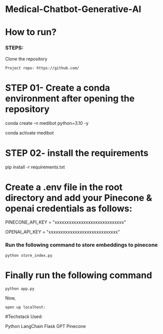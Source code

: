 # Medical-Chatbot-Generative-AI

# How to run?

### STEPS:
Clone the repository

```
Project repo: https://github.com/
```

# STEP 01- Create a conda environment after opening the repository

conda create -n medibot python=3.10 -y

conda activate medibot

# STEP 02- install the requirements

pip install -r requirements.txt

# Create a .env file in the root directory and add your Pinecone & openai credentials as follows:

PINECONE_API_KEY = "xxxxxxxxxxxxxxxxxxxxxxxxxxxxx"

OPENAI_API_KEY = "xxxxxxxxxxxxxxxxxxxxxxxxxxxxx"

### Run the following command to store embeddings to pinecone

```
python store_index.py
```

# Finally run the following command

```
python app.py
```

Now,

```
open up localhost:
```

#Techstack Used:

Python
LangChain
Flask
GPT
Pinecone